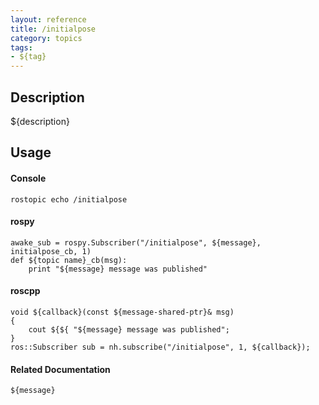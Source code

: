 ```yaml
---
layout: reference
title: /initialpose
category: topics
tags: 
- ${tag}
---
```


## Description
${description}

## Usage
#### Console
```
rostopic echo /initialpose
```

#### rospy
```
awake_sub = rospy.Subscriber("/initialpose", ${message}, initialpose_cb, 1)
def ${topic name}_cb(msg):
    print "${message} message was published"
```

#### roscpp
```
void ${callback}(const ${message-shared-ptr}& msg)
{
    cout ${${ "${message} message was published";
}
ros::Subscriber sub = nh.subscribe("/initialpose", 1, ${callback});
```

#### Related Documentation
``${message}``  